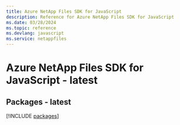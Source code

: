 ```yaml
---
title: Azure NetApp Files SDK for JavaScript
description: Reference for Azure NetApp Files SDK for JavaScript
ms.date: 03/28/2024
ms.topic: reference
ms.devlang: javascript
ms.service: netappfiles
---
```

# Azure NetApp Files SDK for JavaScript - latest
## Packages - latest
[!INCLUDE [packages](netapp-files-index.md)]
